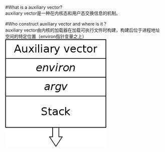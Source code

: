 #What is a auxiliary vector?  
auxiliary vector是一种在内核态和用户态交换信息的机制。  

#Who construct auxiliary vector and where is it？  
auxiliary vector由内核的加载器在加载可执行文件时构建，构建后位于进程地址空间的特定位置（environ指针变量之上）  
![auxvec](https://github.com/chenzhengchen200821109/Note/blob/master/auxvec.png)
